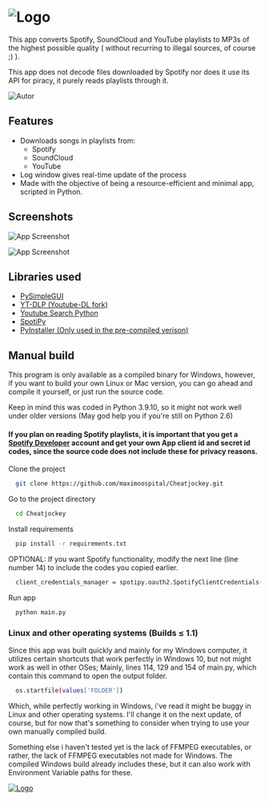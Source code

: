 
# ![Logo](https://i.imgur.com/Ox9eYbt.png)

This app converts Spotify, SoundCloud and YouTube playlists to MP3s of the highest possible quality ( without recurring to illegal sources, of course ;) ).

This app does not decode files downloaded by Spotify nor does it use its API for piracy, it purely reads playlists through it.

![Autor](https://badgen.net/github/release/maximoospital/Cheatjockey) 
## Features

- Downloads songs in playlists from:
    - Spotify
    - SoundCloud
    - YouTube
- Log window gives real-time update of the process
- Made with the objective of being a resource-efficient and minimal app, scripted in Python.


## Screenshots

![App Screenshot](https://i.imgur.com/Hw6Qf9E.png)

![App Screenshot](https://i.imgur.com/1OlvAay.png)


## Libraries used

 - [PySimpleGUI](https://github.com/PySimpleGUI/PySimpleGUI)
 - [YT-DLP (Youtube-DL fork)](https://github.com/yt-dlp/yt-dlp)
 - [Youtube Search Python](https://github.com/alexmercerind/youtube-search-python)
 - [SpotiPy](https://github.com/plamere/spotipy)
 - [PyInstaller (Only used in the pre-compiled verison)](https://github.com/pyinstaller/pyinstaller)

## Manual build

This program is only available as a compiled binary for Windows, however, if you want to build your own Linux or Mac version, you can go ahead and compile it yourself, or just run the source code.

Keep in mind this was coded in Python 3.9.10, so it might not work well under older versions (May god help you if you're still on Python 2.6)

#### If you plan on reading Spotify playlists, it is important that you get a [Spotify Developer](https://developer.spotify.com/) account and get your own App client id and secret id codes, since the source code does not include these for privacy reasons.

Clone the project

```bash
  git clone https://github.com/maximoospital/Cheatjockey.git
```

Go to the project directory

```bash
  cd Cheatjockey
```

Install requirements

```bash
  pip install -r requirements.txt
```
OPTIONAL: If you want Spotify functionality, modify the next line (line number 14) to include the codes you copied earlier.

```bash
  client_credentials_manager = spotipy.oauth2.SpotifyClientCredentials(client_id="Client ID goes here", client_secret="Client Secret goes here")
```
Run app

```bash
  python main.py
```

### Linux and other operating systems (Builds ≤ 1.1)

Since this app was built quickly and mainly for my Windows computer, it utilizes certain shortcuts that work perfectly in Windows 10, but not might work as well in other OSes; 
Mainly, lines 114, 129 and 154 of main.py, which contain this command to open the output folder.

```bash
  os.startfile(values['FOLDER'])
```
Which, while perfectly working in Windows, i've read it might be buggy in Linux and other operating systems. I'll change it on the next update, of course, but for now that's something to consider when trying to use your own manually compiled build.


Something else i haven't tested yet is the lack of FFMPEG executables, or rather, the lack of FFMPEG executables not made for Windows. The compiled Windows build already includes these, but it can also work with Environment Variable paths for these.

[![Logo](https://i.imgur.com/XlF4lM5.png)](https://github.com/maximoospital) 